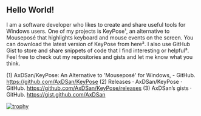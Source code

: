 ## Hello World!

I am a software developer who likes to create and share useful tools for Windows users. One of my projects is KeyPose¹, an alternative to Mouseposé that highlights keyboard and mouse events on the screen. You can download the latest version of KeyPose from here². I also use GitHub Gist to store and share snippets of code that I find interesting or helpful³. Feel free to check out my repositories and gists and let me know what you think.

(1) AxDSan/KeyPose: An Alternative to 'Mouseposé' for Windows, - GitHub. https://github.com/AxDSan/KeyPose
(2) Releases · AxDSan/KeyPose · GitHub. https://github.com/AxDSan/KeyPose/releases
(3) AxDSan’s gists · GitHub. https://gist.github.com/AxDSan

[![trophy](https://github-profile-trophy.vercel.app/?username=ryo-ma&theme=onedark)](https://github.com/ryo-ma/github-profile-trophy)
